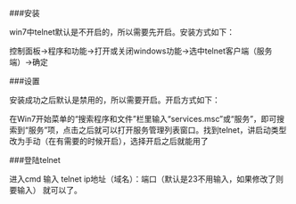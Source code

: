 ###安装

 win7中telnet默认是不开启的，所以需要先开启。安装方式如下：

 控制面板->程序和功能->打开或关闭windows功能->选中telnet客户端（服务端）->确定

###设置

 安装成功之后默认是禁用的，所以需要开启。开启方式如下：

 在Win7开始菜单的“搜索程序和文件”栏里输入“services.msc”或“服务”，即可搜索到“服务”项，点击之后就可以打开服务管理列表窗口。找到telnet，讲启动类型改为手动（在有需要的时候开启），选择开启之后就能用了

###登陆telnet

 进入cmd 输入 telnet ip地址（域名）：端口（默认是23不用输入，如果修改了则要输入） 就可以了。